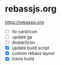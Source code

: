 
# rebassjs.org

<https://rebassjs.org>

- [ ] fix card/icon
- [ ] update ga
- [ ] Avatar/Icon
- [x] update build script
- [x] custom rebass layout
- [x] travis build
